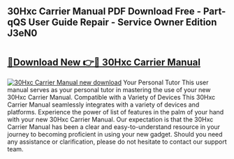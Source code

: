 ## 30Hxc Carrier Manual PDF Download Free - Part-qQS User Guide Repair - Service Owner Edition J3eN0

# <h2><a href="http://bc37464.oget.top/?id=30Hxc+Carrier+Manual">🔗Download New 👉🔴 30Hxc Carrier Manual</a></h2>

[![30Hxc Carrier Manual new download](https://i.imgur.com/5g1atiW.png)](http://bc37464.oget.top/?id=30Hxc+Carrier+Manual)
Your Personal Tutor This user manual serves as your personal tutor in mastering the use of your new 30Hxc Carrier Manual. Compatible with a Variety of Devices This 30Hxc Carrier Manual seamlessly integrates with a variety of devices and platforms. Experience the power of list of features in the palm of your hand with your new 30Hxc Carrier Manual. Our expectation is that the 30Hxc Carrier Manual has been a clear and easy-to-understand resource in your journey to becoming proficient in using your new gadget. Should you need any assistance or clarification, please do not hesitate to contact our support team.
